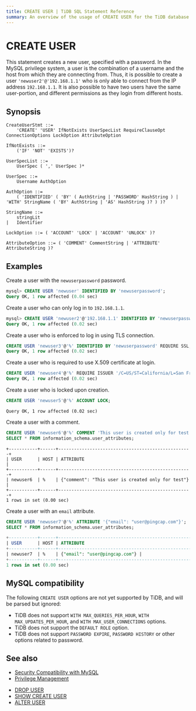 ```yaml
---
title: CREATE USER | TiDB SQL Statement Reference
summary: An overview of the usage of CREATE USER for the TiDB database.
---
```


# CREATE USER

This statement creates a new user, specified with a password. In the MySQL privilege system, a user is the combination of a username and the host from which they are connecting from. Thus, it is possible to create a user `'newuser2'@'192.168.1.1'` who is only able to connect from the IP address `192.168.1.1`. It is also possible to have two users have the same user-portion, and different permissions as they login from different hosts.

## Synopsis

```ebnf+diagram
CreateUserStmt ::=
    'CREATE' 'USER' IfNotExists UserSpecList RequireClauseOpt ConnectionOptions LockOption AttributeOption

IfNotExists ::=
    ('IF' 'NOT' 'EXISTS')?

UserSpecList ::=
    UserSpec ( ',' UserSpec )*

UserSpec ::=
    Username AuthOption

AuthOption ::=
    ( 'IDENTIFIED' ( 'BY' ( AuthString | 'PASSWORD' HashString ) | 'WITH' StringName ( 'BY' AuthString | 'AS' HashString )? ) )?

StringName ::=
    stringLit
|   Identifier

LockOption ::= ( 'ACCOUNT' 'LOCK' | 'ACCOUNT' 'UNLOCK' )?

AttributeOption ::= ( 'COMMENT' CommentString | 'ATTRIBUTE' AttributeString )?
```

## Examples

Create a user with the `newuserpassword` password.

```sql
mysql> CREATE USER 'newuser' IDENTIFIED BY 'newuserpassword';
Query OK, 1 row affected (0.04 sec)
```

Create a user who can only log in to `192.168.1.1`.

```sql
mysql> CREATE USER 'newuser2'@'192.168.1.1' IDENTIFIED BY 'newuserpassword';
Query OK, 1 row affected (0.02 sec)
```

Create a user who is enforced to log in using TLS connection.

```sql
CREATE USER 'newuser3'@'%' IDENTIFIED BY 'newuserpassword' REQUIRE SSL;
Query OK, 1 row affected (0.02 sec)
```

Create a user who is required to use X.509 certificate at login.

```sql
CREATE USER 'newuser4'@'%' REQUIRE ISSUER '/C=US/ST=California/L=San Francisco/O=PingCAP' IDENTIFIED BY 'newuserpassword';
Query OK, 1 row affected (0.02 sec)
```

Create a user who is locked upon creation.

```sql
CREATE USER 'newuser5'@'%' ACCOUNT LOCK;
```

```
Query OK, 1 row affected (0.02 sec)
```

Create a user with a comment.

```sql
CREATE USER 'newuser6'@'%' COMMENT 'This user is created only for test';
SELECT * FROM information_schema.user_attributes;
```

```
+-----------+------+---------------------------------------------------+
| USER      | HOST | ATTRIBUTE                                         |
+-----------+------+---------------------------------------------------+
| newuser6  | %    | {"comment": "This user is created only for test"} |
+-----------+------+---------------------------------------------------+
1 rows in set (0.00 sec)
```

Create a user with an `email` attribute.

```sql
CREATE USER 'newuser7'@'%' ATTRIBUTE '{"email": "user@pingcap.com"}';
SELECT * FROM information_schema.user_attributes;
```

```sql
+-----------+------+---------------------------------------------------+
| USER      | HOST | ATTRIBUTE                                         |
+-----------+------+---------------------------------------------------+
| newuser7  | %    | {"email": "user@pingcap.com"} |
+-----------+------+---------------------------------------------------+
1 rows in set (0.00 sec)
```

## MySQL compatibility

The following `CREATE USER` options are not yet supported by TiDB, and will be parsed but ignored:

* TiDB does not support `WITH MAX_QUERIES_PER_HOUR`, `WITH MAX_UPDATES_PER_HOUR`, and `WITH MAX_USER_CONNECTIONS` options.
* TiDB does not support the `DEFAULT ROLE` option.
* TiDB does not support `PASSWORD EXPIRE`, `PASSWORD HISTORY` or other options related to password.

## See also

<CustomContent platform="tidb">

* [Security Compatibility with MySQL](/security-compatibility-with-mysql.md)
* [Privilege Management](/privilege-management.md)

</CustomContent>

* [DROP USER](/sql-statements/sql-statement-drop-user.md)
* [SHOW CREATE USER](/sql-statements/sql-statement-show-create-user.md)
* [ALTER USER](/sql-statements/sql-statement-alter-user.md)
